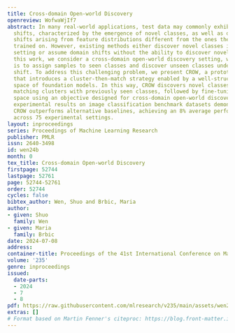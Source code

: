```yaml
---
title: Cross-domain Open-world Discovery
openreview: WofwaWjIf7
abstract: In many real-world applications, test data may commonly exhibit categorical
  shifts, characterized by the emergence of novel classes, as well as distribution
  shifts arising from feature distributions different from the ones the model was
  trained on. However, existing methods either discover novel classes in the open-world
  setting or assume domain shifts without the ability to discover novel classes. In
  this work, we consider a cross-domain open-world discovery setting, where the goal
  is to assign samples to seen classes and discover unseen classes under a domain
  shift. To address this challenging problem, we present CROW, a prototype-based approach
  that introduces a cluster-then-match strategy enabled by a well-structured representation
  space of foundation models. In this way, CROW discovers novel classes by robustly
  matching clusters with previously seen classes, followed by fine-tuning the representation
  space using an objective designed for cross-domain open-world discovery. Extensive
  experimental results on image classification benchmark datasets demonstrate that
  CROW outperforms alternative baselines, achieving an 8% average performance improvement
  across 75 experimental settings.
layout: inproceedings
series: Proceedings of Machine Learning Research
publisher: PMLR
issn: 2640-3498
id: wen24b
month: 0
tex_title: Cross-domain Open-world Discovery
firstpage: 52744
lastpage: 52761
page: 52744-52761
order: 52744
cycles: false
bibtex_author: Wen, Shuo and Brbic, Maria
author:
- given: Shuo
  family: Wen
- given: Maria
  family: Brbic
date: 2024-07-08
address:
container-title: Proceedings of the 41st International Conference on Machine Learning
volume: '235'
genre: inproceedings
issued:
  date-parts:
  - 2024
  - 7
  - 8
pdf: https://raw.githubusercontent.com/mlresearch/v235/main/assets/wen24b/wen24b.pdf
extras: []
# Format based on Martin Fenner's citeproc: https://blog.front-matter.io/posts/citeproc-yaml-for-bibliographies/
---
```

